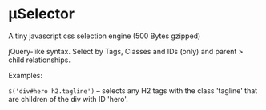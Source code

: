 µSelector
===
A tiny javascript css selection engine (500 Bytes gzipped)

jQuery-like syntax. Select by Tags, Classes and IDs (only) and parent > child relationships.

Examples:

`$('div#hero h2.tagline')` – selects any H2 tags with the class 'tagline' that are children of the div with ID 'hero'.